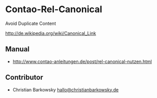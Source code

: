 Contao-Rel-Canonical
====================

Avoid Duplicate Content

http://de.wikipedia.org/wiki/Canonical_Link


Manual
-------------------

* http://www.contao-anleitungen.de/post/rel-canonical-nutzen.html


Contributor
-------------------

* Christian Barkowsky <hallo@christianbarkowsky.de>
